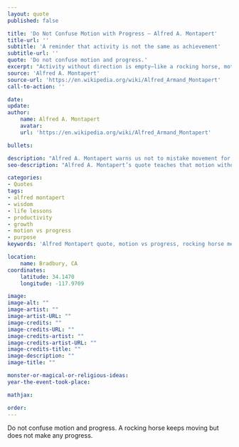```yaml
---
layout: quote
published: false

title: 'Do Not Confuse Motion with Progress – Alfred A. Montapert'
title-url: ''
subtitle: 'A reminder that activity is not the same as achievement'
subtitle-url: ''
quote: 'Do not confuse motion and progress.'
excerpt: "Activity without direction is empty—like a rocking horse, motion alone does not equal progress."
source: 'Alfred A. Montapert'
source-url: 'https://en.wikipedia.org/wiki/Alfred_Armand_Montapert'
call-to-action: ''

date: 
update:
author:
    name: Alfred A. Montapert
    avatar: 
    url: 'https://en.wikipedia.org/wiki/Alfred_Armand_Montapert'

bullets:

description: "Alfred A. Montapert warns us not to mistake movement for growth, reminding that progress requires purposeful direction."
seo-description: "Alfred A. Montapert’s quote teaches that motion without purpose is meaningless—true progress needs direction and intent."

categories:
- Quotes
tags:
- alfred montapert
- wisdom
- life lessons
- productivity
- growth
- motion vs progress
- purpose
keywords: 'Alfred Montapert quote, motion vs progress, rocking horse metaphor, productivity wisdom, life lessons, purposeful progress, growth vs activity'

location:
    name: Bradbury, CA
coordinates:
    latitude: 34.1470
    longitude: -117.9709

image:
image-alt: ""
image-artist: ""
image-artist-URL: ""
image-credits: ""
image-credits-URL: ""
image-credits-artist: ""
image-credits-artist-URL: ""
image-credits-title: ""
image-description: ""
image-title: ""

monster-or-magical-or-religious-ideas: 
year-the-event-took-place: 

mathjax: 

order: 
---
```

Do not confuse motion and progress. A rocking horse keeps moving but does not make any progress.